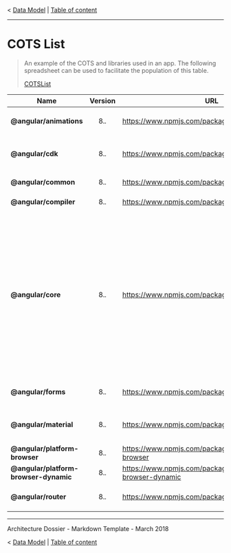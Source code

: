 < [Data Model](./0800.DataModel.md) \| [Table of content](./0001.TableOfContent.md)
* * *

# COTS List

> An example of the COTS and libraries used in an app.
The following spreadsheet can be used to facilitate the population of this table.
>
> [COTSList](./spreadsheets/Architecture-COTSLists_v01.xlsx)

| **Name**                              | Version | URL                                                             | License | Description                                                                                                                                                       |
| ------------------------------------- | :-----: | --------------------------------------------------------------- | :-----: | ----------------------------------------------------------------------------------------------------------------------------------------------------------------- |
| **@angular/animations**               |  8.*.*  | https://www.npmjs.com/package/@angular/animations               |   MIT   | Angular Module for animations                                                                                                                                     |
| **@angular/cdk**                      |  8.*.*  | https://www.npmjs.com/package/@angular/cdk                      |   MIT   | Angular Module Material Design                                                                                                                                    |
| **@angular/common**                   |  8.*.*  | https://www.npmjs.com/package/@angular/common                   |   MIT   | Angular Module                                                                                                                                                    |
| **@angular/compiler**                 |  8.*.*  | https://www.npmjs.com/package/@angular/compiler                 |   MIT   | Angular Module                                                                                                                                                    |
| **@angular/core**                     |  8.*.*  | https://www.npmjs.com/package/@angular/core                     |   MIT   | Angular is a TypeScript-based open-source front-end web application platform led by the Angular Team at Google and by a community of individuals and corporations |
| **@angular/forms**                    |  8.*.*  | https://www.npmjs.com/package/@angular/forms                    |   MIT   | Angular Module for forms                                                                                                                                          |
| **@angular/material**                 |  8.*.*  | https://www.npmjs.com/package/@angular/material                 |   MIT   | Angular Module Material Design                                                                                                                                    |
| **@angular/platform-browser**         |  8.*.*  | https://www.npmjs.com/package/@angular/platform-browser         |   MIT   | Angular Module                                                                                                                                                    |
| **@angular/platform-browser-dynamic** |  8.*.*  | https://www.npmjs.com/package/@angular/platform-browser-dynamic |   MIT   | Angular Module                                                                                                                                                    |
| **@angular/router**                   |  8.*.*  | https://www.npmjs.com/package/@angular/router                   |   MIT   | Angular Module for Router                                                                                                                                         |

* * *

 Architecture Dossier - Markdown Template - March 2018

< [Data Model](./0800.DataModel.md) \| [Table of content](./0001.TableOfContent.md)

